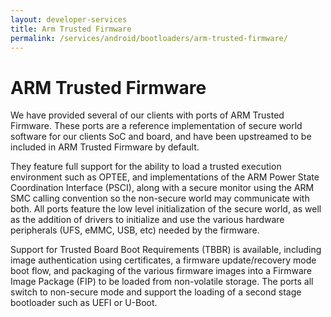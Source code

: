 ```yaml
---
layout: developer-services
title: Arm Trusted Firmware
permalink: /services/android/bootloaders/arm-trusted-firmware/
---
```

# ARM Trusted Firmware

We have provided several of our clients with ports of ARM Trusted Firmware. These ports are a reference implementation of secure world software for our clients SoC and board, and have been upstreamed to be included in ARM Trusted Firmware by default.

They feature full support for the ability to load a trusted execution environment such as OPTEE, and implementations of the ARM Power State Coordination Interface (PSCI), along with a secure monitor using the ARM SMC calling convention so the non-secure world may communicate with both.  All ports feature the low level initialization of the secure world, as well as the addition of drivers to initialize and use the various hardware peripherals (UFS, eMMC, USB, etc) needed by the firmware.

Support for Trusted Board Boot Requirements (TBBR) is available, including image authentication using certificates, a firmware update/recovery mode boot flow, and packaging of the various firmware images into a Firmware Image Package (FIP) to be loaded from non-volatile storage. The ports all switch to non-secure mode and support the loading of a second stage bootloader such as UEFI or U-Boot.
